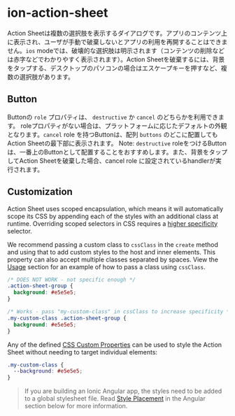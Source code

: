 # ion-action-sheet

Action Sheetは複数の選択肢を表示するダイアログです。アプリのコンテンツ上に表示され、ユーザが手動で破棄しないとアプリの利用を再開することはできません。`ios` modeでは、破壊的な選択肢は明示されます（コンテンツの削除などは赤字などでわかりやすく表示されます）。Action Sheetを破棄するには、背景をタップする、デスクトップのパソコンの場合はエスケープキーを押すなど、複数の選択肢があります。

## Button

Buttonの `role` プロパティは、 `destructive` か `cancel` のどちらかを利用できます。 roleプロパティがない場合は、プラットフォームに応じたデフォルトの外観となります。`cancel` role を持つButtonは、配列 `buttons` のどこに配置してもAction Sheetの最下部に表示されます。 Note: `destructive` roleをつけるButtonは、一番上のButtonとして配置することをおすすめします。また、背景をタップしてAction Sheetを破棄した場合、cancel role に設定されているhandlerが実行されます。

## Customization

Action Sheet uses scoped encapsulation, which means it will automatically scope its CSS by appending each of the styles with an additional class at runtime. Overriding scoped selectors in CSS requires a [higher specificity](https://developer.mozilla.org/en-US/docs/Web/CSS/Specificity) selector.

We recommend passing a custom class to `cssClass` in the `create` method and using that to add custom styles to the host and inner elements. This property can also accept multiple classes separated by spaces. View the [Usage](#usage) section for an example of how to pass a class using `cssClass`.

```css
/* DOES NOT WORK - not specific enough */
.action-sheet-group {
  background: #e5e5e5;
}

/* Works - pass "my-custom-class" in cssClass to increase specificity */
.my-custom-class .action-sheet-group {
  background: #e5e5e5;
}
```

Any of the defined [CSS Custom Properties](#css-custom-properties) can be used to style the Action Sheet without needing to target individual elements:

```css
.my-custom-class {
  --background: #e5e5e5;
}
```

> If you are building an Ionic Angular app, the styles need to be added to a global stylesheet file. Read [Style Placement](#style-placement) in the Angular section below for more information.

